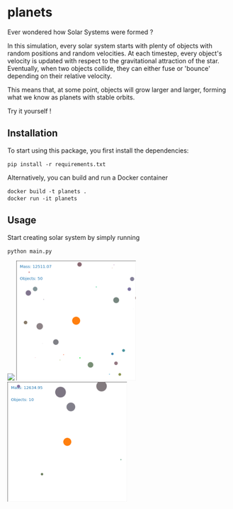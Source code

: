# planets
Ever wondered how Solar Systems were formed ?

In this simulation, every solar system starts with plenty of objects with random positions and random velocities.
At each timestep, every object's velocity is updated with respect to the gravitational attraction of the star.
Eventually, when two objects collide, they can either fuse or 'bounce' depending on their relative velocity.

This means that, at some point, objects will grow larger and larger, forming what we know as planets with stable orbits.

Try it yourself !

## Installation
To start using this package, you first install the dependencies:

    pip install -r requirements.txt

Alternatively, you can build and run a Docker container

    docker build -t planets .
    docker run -it planets

## Usage
Start creating solar system by simply running

    python main.py

<p float="left">
  <img src="docs/animation_early.gif" width="270" />
  <img src="docs/animation_mid.gif" width="270" /> 
  <img src="docs/animation_stable.gif" width="270" />
</p>
